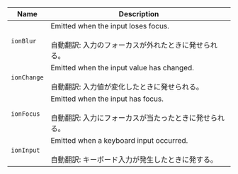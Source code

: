 
| Name | Description |
| --- | --- |
| `ionBlur` | Emitted when the input loses focus.<br /><br />自動翻訳: 入力のフォーカスが外れたときに発せられる。 |
| `ionChange` | Emitted when the input value has changed.<br /><br />自動翻訳: 入力値が変化したときに発せられる。 |
| `ionFocus` | Emitted when the input has focus.<br /><br />自動翻訳: 入力にフォーカスが当たったときに発せられる。 |
| `ionInput` | Emitted when a keyboard input occurred.<br /><br />自動翻訳: キーボード入力が発生したときに発する。 |

